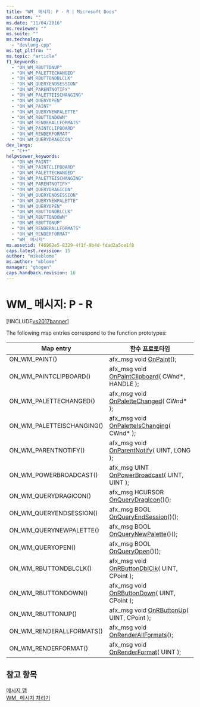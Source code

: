 ```yaml
---
title: "WM_ 메시지: P - R | Microsoft Docs"
ms.custom: ""
ms.date: "11/04/2016"
ms.reviewer: ""
ms.suite: ""
ms.technology: 
  - "devlang-cpp"
ms.tgt_pltfrm: ""
ms.topic: "article"
f1_keywords: 
  - "ON_WM_RBUTTONUP"
  - "ON_WM_PALETTECHANGED"
  - "ON_WM_RBUTTONDBLCLK"
  - "ON_WM_QUERYENDSESSION"
  - "ON_WM_PARENTNOTIFY"
  - "ON_WM_PALETTEISCHANGING"
  - "ON_WM_QUERYOPEN"
  - "ON_WM_PAINT"
  - "ON_WM_QUERYNEWPALETTE"
  - "ON_WM_RBUTTONDOWN"
  - "ON_WM_RENDERALLFORMATS"
  - "ON_WM_PAINTCLIPBOARD"
  - "ON_WM_RENDERFORMAT"
  - "ON_WM_QUERYDRAGICON"
dev_langs: 
  - "C++"
helpviewer_keywords: 
  - "ON_WM_PAINT"
  - "ON_WM_PAINTCLIPBOARD"
  - "ON_WM_PALETTECHANGED"
  - "ON_WM_PALETTEISCHANGING"
  - "ON_WM_PARENTNOTIFY"
  - "ON_WM_QUERYDRAGICON"
  - "ON_WM_QUERYENDSESSION"
  - "ON_WM_QUERYNEWPALETTE"
  - "ON_WM_QUERYOPEN"
  - "ON_WM_RBUTTONDBLCLK"
  - "ON_WM_RBUTTONDOWN"
  - "ON_WM_RBUTTONUP"
  - "ON_WM_RENDERALLFORMATS"
  - "ON_WM_RENDERFORMAT"
  - "WM_ 메시지"
ms.assetid: f46962e5-8329-4f1f-9b4d-fdad2a5ce1f8
caps.latest.revision: 15
author: "mikeblome"
ms.author: "mblome"
manager: "ghogen"
caps.handback.revision: 16
---
```

# WM_ 메시지: P - R
[!INCLUDE[vs2017banner](../../assembler/inline/includes/vs2017banner.md)]

The following map entries correspond to the function prototypes:  
  
|Map entry|함수 프로토타입|  
|---------------|--------------|  
|ON\_WM\_PAINT\(\)|afx\_msg void [OnPaint](../Topic/CWnd::OnPaint.md)\(\);|  
|ON\_WM\_PAINTCLIPBOARD\(\)|afx\_msg void [OnPaintClipboard](../Topic/CWnd::OnPaintClipboard.md)\( CWnd\*, HANDLE \);|  
|ON\_WM\_PALETTECHANGED\(\)|afx\_msg void [OnPaletteChanged](../Topic/CWnd::OnPaletteChanged.md)\( CWnd\* \);|  
|ON\_WM\_PALETTEISCHANGING\(\)|afx\_msg void [OnPaletteIsChanging](../Topic/CWnd::OnPaletteIsChanging.md)\( CWnd\* \);|  
|ON\_WM\_PARENTNOTIFY\(\)|afx\_msg void [OnParentNotify](../Topic/CWnd::OnParentNotify.md)\( UINT, LONG \);|  
|ON\_WM\_POWERBROADCAST\(\)|afx\_msg UINT [OnPowerBroadcast](../Topic/CWnd::OnPowerBroadcast.md)\( UINT, UINT \);|  
|ON\_WM\_QUERYDRAGICON\(\)|afx\_msg HCURSOR [OnQueryDragIcon](../Topic/CWnd::OnQueryDragIcon.md)\(\)\(\);|  
|ON\_WM\_QUERYENDSESSION\(\)|afx\_msg BOOL [OnQueryEndSession](../Topic/CWnd::OnQueryEndSession.md)\(\)\(\);|  
|ON\_WM\_QUERYNEWPALETTE\(\)|afx\_msg BOOL [OnQueryNewPalette](../Topic/CWnd::OnQueryNewPalette.md)\(\)\(\);|  
|ON\_WM\_QUERYOPEN\(\)|afx\_msg BOOL [OnQueryOpen](../Topic/CWnd::OnQueryOpen.md)\(\)\(\);|  
|ON\_WM\_RBUTTONDBLCLK\(\)|afx\_msg void [OnRButtonDblClk](../Topic/CWnd::OnRButtonDblClk.md)\( UINT, CPoint \);|  
|ON\_WM\_RBUTTONDOWN\(\)|afx\_msg void [OnRButtonDown](../Topic/CWnd::OnRButtonDown.md)\( UINT, CPoint \);|  
|ON\_WM\_RBUTTONUP\(\)|afx\_msg void [OnRButtonUp](../Topic/CWnd::OnRButtonUp.md)\( UINT, CPoint \);|  
|ON\_WM\_RENDERALLFORMATS\(\)|afx\_msg void [OnRenderAllFormats](../Topic/CWnd::OnRenderAllFormats.md)\(\);|  
|ON\_WM\_RENDERFORMAT\(\)|afx\_msg void [OnRenderFormat](../Topic/CWnd::OnRenderFormat.md)\( UINT \);|  
  
## 참고 항목  
 [메시지 맵](../../mfc/reference/message-maps-mfc.md)   
 [WM\_ 메시지 처리기](../../mfc/reference/handlers-for-wm-messages.md)